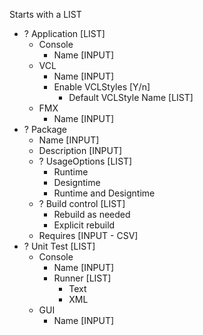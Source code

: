 Starts with a LIST

* ? Application [LIST]
  * Console
    * Name [INPUT]
  * VCL
    * Name [INPUT]
    * Enable VCLStyles [Y/n]
      * Default VCLStyle Name [LIST]
  * FMX
    * Name [INPUT]
* ? Package
  * Name [INPUT]
  * Description [INPUT]
  * ? UsageOptions [LIST]
    * Runtime
    * Designtime
    * Runtime and Designtime
  * ? Build control [LIST]
    * Rebuild as needed
    * Explicit rebuild
  * Requires [INPUT - CSV]
* ? Unit Test [LIST]
  * Console
    * Name [INPUT]
    * Runner [LIST]
      * Text
      * XML  
  * GUI
    * Name [INPUT]